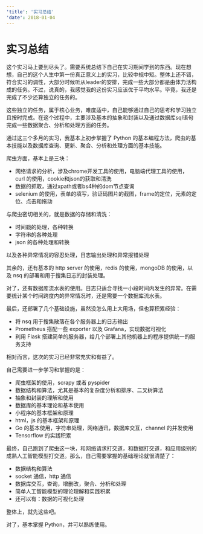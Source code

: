```yaml
---
'title': '实习总结'
'date': 2018-01-04
---
```

# 实习总结

这个实习马上要到尽头了。需要系统总结下自己在实习期间学到的东西。现在想想，自己的这个人生中第一份真正意义上的实习，比较中规中矩。整体上还不错，符合实习的调性，大部分时候听从leader的安排，完成一些大部分都是由体力活构成的任务。不过，说真的，我感觉我的这份实习应该优于平均水平。毕竟，我还是完成了不少还算独立的任务的。

这些独立的任务，属于核心业务，难度适中，自己能够通过自己的思考和学习独立且按时完成。在这个过程中，主要涉及基本的抽象和封装以及通过数据库sql语句完成一些数据聚合、分析和处理方面的任务。

通过这三个多月的实习，我基本上初步掌握了 Python 的基本编程方法，爬虫的基本技能以及数据库查询、更新、聚合、分析和处理方面的基本技能。

爬虫方面，基本上是三块：

- 网络请求的分析，涉及chrome开发工具的使用，电脑端代理工具的使用，curl 的使用，cookie和json的获取和清洗
- 数据的抓取，通过xpath或者bs4种的dom节点查询
- selenium 的使用，表单的填写，验证码图片的截图，frame的定位，元素的定位、点击和拖动

与爬虫密切相关的，就是数据的存储和清洗：

- 时间戳的处理，各种转换
- 字符串的各种处理
- json 的各种处理和转换

以及各种异常情况的容忍处理，日志输出处理和异常报错处理

其余的，还有基本的 http server 的使用，redis 的使用，mongoDB 的使用，以及 nsq 的部署和用于搜集日志的封装处理。

对了，还有数据库流水表的使用。日志只适合寻找一小段时间内发生的异常。在需要统计某个时间跨度内的异常情况时，还是需要一个数据库流水表。

最后，还部署了几个基础设施，虽然没怎么用上大用场，但也算积累经验：

- 将 nsq 用于搜集散落在各个服务器上的日志输出
- Prometheus 搭配一些 exporter 以及 Grafana，实现数据可视化
- 利用 Flask 搭建简单的服务器，给几个部署上其他机器上的程序提供统一的服务支持

相对而言，这次的实习已经非常充实和有益了。

自己需要进一步学习和掌握的是：
- 爬虫框架的使用，scrapy 或者 pyspider
- 数据结构和算法，尤其是基本的复杂度分析和排序、二叉树算法
- 抽象和封装的理解和使用
- 数据库的基本理论和基本使用
- 小程序的基本框架和原理
- html，js 的基本框架和原理
- Go 的基本使用，字符串处理，网络通讯，数据库交互，channel 的并发使用
- Tensorflow 的实践积累

最终，自己跑到了爬虫这一块，和网络请求打交道，和数据打交道，和应用级别的成熟人工智能模型打交道。那么，自己需要掌握的基础理论就很清楚了：

- 数据结构和算法
- socket 通信，http 通信
- 数据库交互，查询，增删改，聚合、分析和处理
- 简单人工智能模型的理论理解和实践积累
- 还可以有：数据的可视化处理

整体上，就先这些吧。

对了，基本掌握 Python，并可以熟练使用。